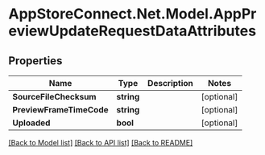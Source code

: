 # AppStoreConnect.Net.Model.AppPreviewUpdateRequestDataAttributes

## Properties

Name | Type | Description | Notes
------------ | ------------- | ------------- | -------------
**SourceFileChecksum** | **string** |  | [optional] 
**PreviewFrameTimeCode** | **string** |  | [optional] 
**Uploaded** | **bool** |  | [optional] 

[[Back to Model list]](../README.md#documentation-for-models) [[Back to API list]](../README.md#documentation-for-api-endpoints) [[Back to README]](../README.md)

